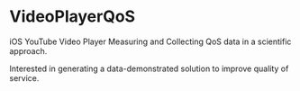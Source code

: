 VideoPlayerQoS
==============

iOS YouTube Video Player Measuring and Collecting QoS data in a scientific approach.

Interested in generating a data-demonstrated solution to improve quality of service.
